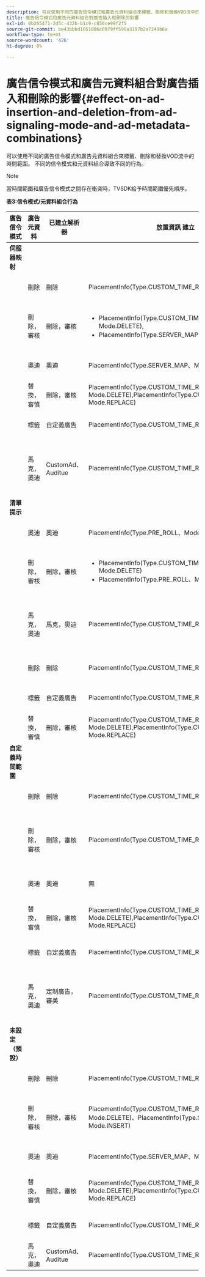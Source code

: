 ```yaml
---
description: 可以使用不同的廣告信令模式和廣告元資料組合來標籤、刪除和替換VOD流中的時間範圍。 不同的信令模式和元資料組合導致不同的行為。
title: 廣告信令模式和廣告元資料組合對廣告插入和刪除的影響
exl-id: 0b265471-2d5c-432b-b1c9-c850ce99f2f5
source-git-commit: be43bbbd1051886c8979ff590a3197b2a7249b6a
workflow-type: tm+mt
source-wordcount: '426'
ht-degree: 0%

---
```


# 廣告信令模式和廣告元資料組合對廣告插入和刪除的影響{#effect-on-ad-insertion-and-deletion-from-ad-signaling-mode-and-ad-metadata-combinations}

可以使用不同的廣告信令模式和廣告元資料組合來標籤、刪除和替換VOD流中的時間範圍。 不同的信令模式和元資料組合導致不同的行為。

>[!NOTE]
>
>當時間範圍和廣告信令模式之間存在衝突時，TVSDK給予時間範圍優先順序。

**表3:信令模式/元資料組合行為**

<table>  
 <thead> 
  <tr> 
   <th class="entry"> 廣告信令模式 </th> 
   <th class="entry"> 廣告元資料 </th> 
   <th class="entry"> 已建立解析器 </th> 
   <th class="entry"><span class="codeph"> 放置資訊</span> 建立 </th> 
   <th class="entry"> 結果行為 </th> 
  </tr> 
 </thead>
 <tbody> 
  <tr> 
   <td> <b>伺服器映射</b> </td> 
   <td> </td> 
   <td> </td> 
   <td> </td> 
   <td> </td> 
  </tr> 
  <tr> 
   <td> </td> 
   <td> 刪除 </td> 
   <td> 刪除 </td> 
   <td><span class="codeph"> PlacementInfo(Type.CUSTOM_TIME_RANGE, Mode.DELETE)</span> </td> 
   <td> 已刪除範圍 </td> 
  </tr> 
  <tr> 
   <td></td> 
   <td> 刪除，審核 </td> 
   <td> 刪除，審核 </td> 
   <td> 
    <ul> 
     <li><span class="codeph"> PlacementInfo(Type.CUSTOM_TIME_RANGE、Mode.DELETE), </span> </li> 
     <li><span class="codeph"> PlacementInfo(Type.SERVER_MAP、Mode.INSERT)</span> </li> 
    </ul> </td> 
   <td> 刪除範圍，插入廣告 </td> 
  </tr> 
  <tr> 
   <td></td> 
   <td> 奧迪 </td> 
   <td> 奧迪 </td> 
   <td><span class="codeph"> PlacementInfo(Type.SERVER_MAP、Mode.INSERT)</span> </td> 
   <td> 插入的廣告 </td> 
  </tr> 
  <tr> 
   <td></td> 
   <td> 替換，審慎 </td> 
   <td> 刪除，審核 </td> 
   <td><span class="codeph"> PlacementInfo(Type.CUSTOM_TIME_RANGE, Mode.DELETE),PlacementInfo(Type.CUSTOM_TIME_RANGE, Mode.REPLACE)</span> </td> 
   <td> 已替換範圍 </td> 
  </tr> 
  <tr> 
   <td></td> 
   <td> 標籤 </td> 
   <td> 自定義廣告 </td> 
   <td><span class="codeph"> PlacementInfo(Type.CUSTOM_TIME_RANGE, Mode.MARK)</span> </td> 
   <td> 標籤的範圍 </td> 
  </tr> 
  <tr> 
   <td></td> 
   <td> 馬克，奧迪 </td> 
   <td> CustomAd、Auditue </td> 
   <td><span class="codeph"> PlacementInfo(Type.CUSTOM_TIME_RANGE, Mode.MARK)</span> </td> 
   <td> 標籤範圍，未插入廣告 </td> 
  </tr> 
  <tr> 
   <td> <b>清單提示</b> </td> 
   <td> </td> 
   <td> </td> 
   <td> </td> 
   <td> </td> 
  </tr> 
  <tr> 
   <td></td> 
   <td> 奧迪 </td> 
   <td> 奧迪 </td> 
   <td><span class="codeph"> PlacementInfo(Type.PRE_ROLL、Mode.INSERT)</span> </td> 
   <td> 插入的廣告 </td> 
  </tr> 
  <tr> 
   <td></td> 
   <td> 刪除，審核 </td> 
   <td> 刪除，審核 </td> 
   <td> 
    <ul> 
     <li><span class="codeph"> PlacementInfo(Type.CUSTOM_TIME_RANGE, Mode.DELETE)</span> </li> 
     <li><span class="codeph"> PlacementInfo(Type.PRE_ROLL、Mode.INSERT)</span> </li> 
    </ul> </td> 
   <td> 刪除範圍，插入廣告 </td> 
  </tr> 
  <tr> 
   <td></td> 
   <td> 馬克，奧迪 </td> 
   <td> 馬克，奧迪 </td> 
   <td><span class="codeph"> PlacementInfo(Type.CUSTOM_TIME_RANGE, Mode.MARK)</span> </td> 
   <td> 標籤範圍，未插入廣告 </td> 
  </tr> 
  <tr> 
   <td></td> 
   <td> 刪除 </td> 
   <td> 刪除 </td> 
   <td><span class="codeph"> PlacementInfo(Type.CUSTOM_TIME_RANGE, Mode.DELETE)</span> </td> 
   <td> 已刪除範圍 </td> 
  </tr> 
  <tr> 
   <td></td> 
   <td> 標籤 </td> 
   <td> 自定義廣告 </td> 
   <td><span class="codeph"> PlacementInfo(Type.CUSTOM_TIME_RANGE, Mode.MARK)</span> </td> 
   <td> 標籤的範圍 </td> 
  </tr> 
  <tr> 
   <td></td> 
   <td> 替換，審慎 </td> 
   <td> 刪除，審核 </td> 
   <td><span class="codeph"> PlacementInfo(Type.CUSTOM_TIME_RANGE, Mode.DELETE),PlacementInfo(Type.CUSTOM_TIME_RANGE, Mode.REPLACE)</span> </td> 
   <td> 已替換範圍 </td> 
  </tr> 
  <tr> 
   <td> <b>自定義時間範圍</b> </td> 
   <td> </td> 
   <td> </td> 
   <td> </td> 
   <td> </td> 
  </tr> 
  <tr> 
   <td></td> 
   <td> 刪除 </td> 
   <td> 刪除 </td> 
   <td><span class="codeph"> PlacementInfo(Type.CUSTOM_TIME_RANGE, Mode.DELETE)</span> </td> 
   <td> 已刪除範圍 </td> 
  </tr> 
  <tr> 
   <td></td> 
   <td> 刪除，審核 </td> 
   <td> 刪除，審核 </td> 
   <td><span class="codeph"> PlacementInfo(Type.CUSTOM_TIME_RANGE, Mode.DELETE)</span> </td> 
   <td> 已刪除範圍，未插入廣告 </td> 
  </tr> 
  <tr> 
   <td></td> 
   <td> 奧迪 </td> 
   <td> 奧迪 </td> 
   <td> 無 </td> 
   <td> 未插入廣告 </td> 
  </tr> 
  <tr> 
   <td></td> 
   <td> 替換，審慎 </td> 
   <td> 刪除，審核 </td> 
   <td><span class="codeph"> PlacementInfo(Type.CUSTOM_TIME_RANGE, Mode.DELETE),PlacementInfo(Type.CUSTOM_TIME_RANGE, Mode.REPLACE)</span> </td> 
   <td> 用廣告替換的範圍 </td> 
  </tr> 
  <tr> 
   <td></td> 
   <td> 標籤 </td> 
   <td> 自定義廣告 </td> 
   <td><span class="codeph"> PlacementInfo(Type.CUSTOM_TIME_RANGE, Mode.MARK)</span> </td> 
   <td> 標籤的範圍 </td> 
  </tr> 
  <tr> 
   <td></td> 
   <td> 馬克，奧迪 </td> 
   <td> 定制廣告，審美 </td> 
   <td><span class="codeph"> PlacementInfo(Type.CUSTOM_TIME_RANGE, Mode.MARK)</span> </td> 
   <td> 標籤範圍，未插入廣告 </td> 
  </tr> 
  <tr> 
   <td> <b>未設定（預設）</b> </td> 
   <td> </td> 
   <td> </td> 
   <td> </td> 
   <td> </td> 
  </tr> 
  <tr> 
   <td></td> 
   <td> 刪除 </td> 
   <td> 刪除 </td> 
   <td><span class="codeph"> PlacementInfo(Type.CUSTOM_TIME_RANGE, Mode.DELETE)</span> </td> 
   <td> 已刪除範圍 </td> 
  </tr> 
  <tr> 
   <td></td> 
   <td> 刪除，審核 </td> 
   <td> 刪除，審核 </td> 
   <td><span class="codeph"> PlacementInfo(Type.CUSTOM_TIME_RANGE, Mode.DELETE)、PlacementInfo(Type.SERVER_MAP, Mode.INSERT)</span> </td> 
   <td> 刪除範圍，插入廣告 </td> 
  </tr> 
  <tr> 
   <td></td> 
   <td> 奧迪 </td> 
   <td> 奧迪 </td> 
   <td><span class="codeph"> PlacementInfo(Type.SERVER_MAP、Mode.INSERT)</span> </td> 
   <td> 插入的廣告 </td> 
  </tr> 
  <tr> 
   <td></td> 
   <td> 替換，審慎 </td> 
   <td> 刪除，審核 </td> 
   <td><span class="codeph"> PlacementInfo(Type.CUSTOM_TIME_RANGE, Mode.DELETE),PlacementInfo(Type.CUSTOM_TIME_RANGE, Mode.REPLACE)</span> </td> 
   <td> 用廣告替換的範圍 </td> 
  </tr> 
  <tr> 
   <td></td> 
   <td> 標籤 </td> 
   <td> 自定義廣告 </td> 
   <td><span class="codeph"> PlacementInfo(Type.CUSTOM_TIME_RANGE, Mode.MARK)</span> </td> 
   <td> 標籤的範圍 </td> 
  </tr> 
  <tr> 
   <td></td> 
   <td> 馬克，奧迪 </td> 
   <td> CustomAd、Auditue </td> 
   <td><span class="codeph"> PlacementInfo(Type.CUSTOM_TIME_RANGE, Mode.MARK)</span> </td> 
   <td> 標籤的範圍 </td> 
  </tr> 
 </tbody> 
</table>
